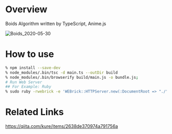 # Overview
Boids Algorithm written by TypeScript, Anime.js

![Boids_2020-05-30](https://user-images.githubusercontent.com/1259315/83332138-76e97800-a2d4-11ea-99d3-e1ddee8a13a1.gif)

# How to use

```sh
% npm install --save-dev
% node_modules/.bin/tsc -d main.ts --outDir build
% node_modules/.bin/browserify build/main.js -o bundle.js;
# Run Web Server
## For Example: Ruby
% sudo ruby -rwebrick -e 'WEBrick::HTTPServer.new(:DocumentRoot => "./", :Port => 80).start
```

# Related Links
https://qiita.com/kure/items/2638de370974a791756a
